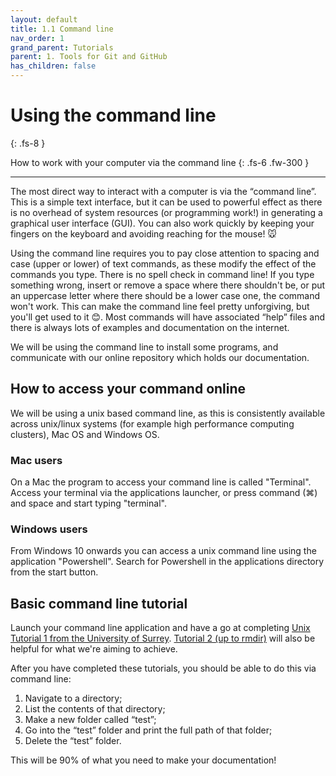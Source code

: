 ```yaml
---
layout: default
title: 1.1 Command line
nav_order: 1
grand_parent: Tutorials
parent: 1. Tools for Git and GitHub
has_children: false
---
```



# Using the command line
{: .fs-8 }

How to work with your computer via the command line
{: .fs-6 .fw-300 }

---

The most direct way to interact with a computer is via the “command line”. This is a simple text interface, but it can be used to powerful effect as there is no overhead of system resources (or programming work!) in generating a graphical user interface (GUI). You can also work quickly by keeping your fingers on the keyboard and avoiding reaching for the mouse! 🐭

Using the command line requires you to pay close attention to spacing and case (upper or lower) of text commands, as these modify the effect of the commands you type. There is no spell check in command line! If you type something wrong, insert or remove a space where there shouldn't be, or put an uppercase letter where there should be a lower case one, the command won't work. This can make the command line feel pretty unforgiving, but you'll get used to it 😊. Most commands will have associated “help” files and there is always lots of examples and documentation on the internet.

We will be using the command line to install some programs, and communicate with our online repository which holds our documentation.

## How to access your command online

We will be using a unix based command line, as this is consistently available across unix/linux systems (for example high performance computing clusters), Mac OS and Windows OS.

### Mac users

On a Mac the program to access your command line is called "Terminal". Access your terminal via the applications launcher, or press command (⌘) and space and start typing "terminal".

### Windows users

From Windows 10 onwards you can access a unix command line using the application "Powershell". Search for Powershell in the applications directory from the start button.

## Basic command line tutorial

Launch your command line application and have a go at completing [Unix Tutorial 1 from the University of Surrey](http://www.ee.surrey.ac.uk/Teaching/Unix/unix1.html). [Tutorial 2 (up to rmdir)](http://www.ee.surrey.ac.uk/Teaching/Unix/unix2.html) will also be helpful for what we're aiming to achieve.

After you have completed these tutorials, you should be able to do this via command line:

1. Navigate to a directory;
2. List the contents of that directory;
3. Make a new folder called “test”;
4. Go into the “test” folder and print the full path of that folder;
5. Delete the “test” folder.

This will be 90% of what you need to make your documentation!
